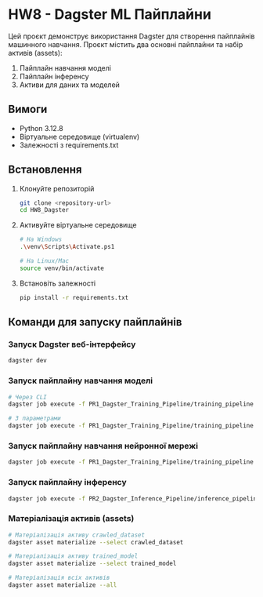 # HW8 - Dagster ML Пайплайни

Цей проєкт демонструє використання Dagster для створення пайплайнів машинного навчання. 
Проєкт містить два основні пайплайни та набір активів (assets):
1. Пайплайн навчання моделі
2. Пайплайн інференсу
3. Активи для даних та моделей

## Вимоги

- Python 3.12.8
- Віртуальне середовище (virtualenv)
- Залежності з requirements.txt

## Встановлення

1. Клонуйте репозиторій
   ```bash
   git clone <repository-url>
   cd HW8_Dagster
   ```

2. Активуйте віртуальне середовище
   ```bash
   # На Windows
   .\venv\Scripts\Activate.ps1
   
   # На Linux/Mac
   source venv/bin/activate
   ```

3. Встановіть залежності
   ```bash
   pip install -r requirements.txt
   ```

## Команди для запуску пайплайнів

### Запуск Dagster веб-інтерфейсу

``` bash
dagster dev
``` 

### Запуск пайплайну навчання моделі
``` bash
# Через CLI
dagster job execute -f PR1_Dagster_Training_Pipeline/training_pipeline.py -a training_pipeline

# З параметрами
dagster job execute -f PR1_Dagster_Training_Pipeline/training_pipeline.py -a training_pipeline --config PR1_Dagster_Training_Pipeline/training_config.yaml
```


### Запуск пайплайну навчання нейронної мережі
``` bash
dagster job execute -f PR1_Dagster_Training_Pipeline/training_pipeline.py -a training_pipeline
```
### Запуск пайплайну інференсу
``` bash
dagster job execute -f PR2_Dagster_Inference_Pipeline/inference_pipeline.py -a inference_pipeline
```




### Матеріалізація активів (assets)
``` bash
# Матеріалізація активу crawled_dataset
dagster asset materialize --select crawled_dataset

# Матеріалізація активу trained_model
dagster asset materialize --select trained_model

# Матеріалізація всіх активів
dagster asset materialize --all


```

